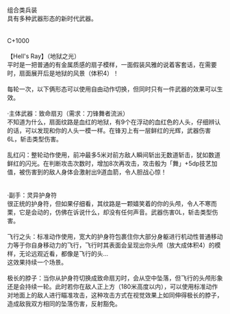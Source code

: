 <title>组合类兵装</title>
<meta name="GENERATOR" content="WinCHM">
<meta http-equiv="Content-Type" content="text/html; charset=gb2312">
<br>组合类兵装
<br>具有多种武器形态的新时代武器。
<br>
<br>
<br>C+1000
<br>
<br>【Hell's Ray】（地狱之光）
<br>平时是一把普通的有金属质感的扇子模样，一面假装风雅的说着客套话，在需要时，扇面展开后是地狱的风景（体积4）！
<br>
<br>每轮一次，以下俩形态可以使用自由动作切换，但同时只有一件武器的效果可以生效。
<br>
<br>·主体武器：致命扇刃（需求：刀锋舞者流派）
<br>不知道为什么，扇面纹路是血红的地狱，有9个在浮动的血红色的人头，仔细辨认的话，可以发现和你的人头一模一样。在锋刃上有一层鲜红的光辉，武器伤害6L，斩击类型伤害。
<br>
<br>乱红闪：整轮动作使用，前冲最多5米对前方敌人瞬间斩出无数道斩击，犹如数道鲜红的闪光。在判断攻击次数时，增加8次再攻击，攻击骰为「舞」+5dp技艺加值，被伤害到的敌人身体会激射出9道血箭，令人胆战心惊！
<br>
<br>
<br>·副手：灵异护身符
<br>很正统的护身符，但如果仔细看，其纹路是一颗嬉笑着的你的头颅，令人不寒而栗，它是会动的，仿佛在诉说什么，却没有任何声音。武器伤害0L，斩击类型伤害。
<br>
<br>飞行之头：标准动作使用，宽大的护身符包裹住你大部分身躯进行机动性普通移动力等于你自身移动力的飞行，飞行时其表面会呈现出你头颅（放大成体积4）的模样，无论远观近看，都像是飞行的头...
<br>这效果持续一个场景。
<br>
<br>极长的脖子：当你从护身符切换成致命扇刃时，会从空中坠落，但飞行的头颅形象还是会持续一轮。此时若你在敌人正上方（180米高度以内），可以使用标准动作对地面上的敌人进行瞄准攻击，这种攻击方式在视觉效果上如同伸得极长的脖子，造成敌我双方相同的坠落伤害，反射豁免。
<br>
<br>